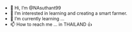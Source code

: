- 👋 Hi, I’m @NAsuthant99
- 👀 I’m interested in learning and creating a smart farmer.
- 🌱 I’m currently learning ...
- 📫 How to reach me ... in THAILAND 👍
<!---
NAsuthant99/NAsuthant99 is a ✨ special ✨ repository because its `README.md` (this file) appears on your GitHub profile.
You can click the Preview link to take a look at your changes.
--->
